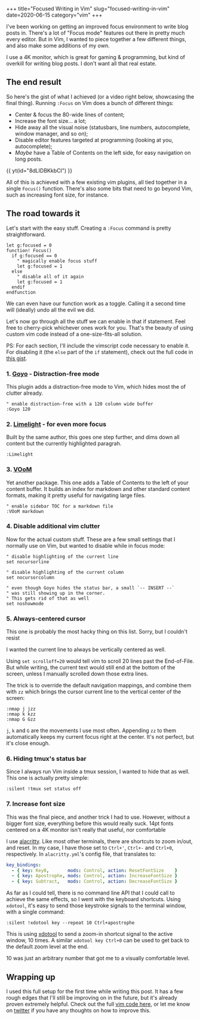 +++
title="Focused Writing in Vim"
slug="focused-writing-in-vim"
date=2020-06-15
category="vim"
+++

[gist]: https://gist.github.com/naps62/20e71350443191dd002c6dc640eef0c4

I've been working on getting an improved focus environment to write blog posts in. There's a lot of "Focus mode"
features out there in pretty much every editor. But in Vim, I wanted to piece together a few different things, and also
make some additions of my own.

I use a 4K monitor, which is great for gaming & programming, but kind of overkill for writing blog posts. I don't
want all that real estate.

## The end result

So here's the gist of what I achieved (or a video right below, showcasing the final thing). Running `:Focus` on Vim does
a bunch of different things:
* Center & focus the 80-wide lines of content;
* Increase the font size... a lot;
* Hide away all the visual noise (statusbars, line numbers, autocomplete, window manager, and so on);
* Disable editor features targeted at programming (looking at you, autocomplete);
* *Maybe* have a Table of Contents on the left side, for easy navigation on long posts.

{{ yt(id="8dLIDBKkbCI") }}

All of this is achieved with a few existing vim plugins, all tied together in a single `Focus()` function. There's also
some bits that need to go beyond Vim, such as increasing font size, for instance.

## The road towards it

Let's start with the easy stuff. Creating a `:Focus` command is pretty straightforward.

```vim
let g:focused = 0
function! Focus()
  if g:focused == 0
    " magically enable focus stuff
    let g:focused = 1
  else
    " disable all of it again
    let g:focused = 1
  endif
endfunction
```

We can even have our function work as a toggle. Calling it a second time will (ideally) undo all the evil we did.

Let's now go through all the stuff we can enable in that if statement. Feel free to cherry-pick whichever ones work for
you. That's the beauty of using custom vim code instead of a one-size-fits-all solution.

PS: For each section, I'll include the vimscript code necessary to enable it. For disabling it (the `else` part of
the `if` statement), check out the full code in [this gist][gist].

### 1. [Goyo](https://github.com/junegunn/goyo.vim) - Distraction-free mode

This plugin adds a distraction-free mode to Vim, which hides most the of clutter already.

```vim
" enable distraction-free with a 120 column wide buffer
:Goyo 120
```

### 2. [Limelight](https://github.com/junegunn/limelight.vim) - for even more focus

Built by the same author, this goes one step further, and dims down all content but the currently highlighted paragrah.

```vim
:Limelight
```

### 3. [VOoM](https://www.vim.org/scripts/script.php?script_id=2657)

Yet another package. This one adds a Table of Contents to the left of your content buffer. It builds an index for markdown and other standard content formats, making it pretty useful for navigating large files.

```vim
" enable sidebar TOC for a markdown file
:VOoM markdown
```

### 4. Disable additional vim clutter

Now for the actual custom stuff. These are a few small settings that I normally use on Vim, but wanted to disable while
in focus mode:

```vim
" disable highlighting of the current line
set nocursorline

" disable highlighting of the current column
set nocursorcolumn

" even though Goyo hides the status bar, a small `-- INSERT --`
" was still showing up in the corner.
" This gets rid of that as well
set noshowmode
```

### 5. Always-centered cursor

This one is probably the most hacky thing on this list. Sorry, but I couldn't resist

I wanted the current line to always be vertically centered as well.

Using `set scrolloff=20` would tell vim to scroll 20
lines past the End-of-File. But while writing, the current text would still end at the bottom of the screen, unless
I manually scrolled down those extra lines.

The trick is to override the default navigation mappings, and combine them with `zz` which brings the cursor current
line to the vertical center of the screen:

```vim
:nmap j jzz
:nmap k kzz
:nmap G Gzz
```

`j`, `k` and `G` are the movements I use most often. Appending `zz` to them automatically keeps my current focus right
at the center. It's not perfect, but it's close enough.

### 6. Hiding tmux's status bar

Since I always run Vim inside a tmux session, I wanted to hide that as well. This one is actually pretty simple:

```vim
:silent !tmux set status off
```

### 7. Increase font size

This was the final piece, and another trick I had to use. However, without a bigger font size, everything before this
would really suck. 14pt fonts centered on a 4K monitor isn't really that useful, nor comfortable

I use [alacritty](https://github.com/alacritty/alacritty). Like most other terminals, there are shortcuts to zoom
in/out, and reset. In my case, I have those set to `Ctrl+'`, `Ctrl+-` and `Ctrl+0`, respectively. In `alacritty.yml`'s
config file, that translates to:

```yaml
key_bindings:
  - { key: Key0,       mods: Control, action: ResetFontSize    }
  - { key: Apostrophe, mods: Control, action: IncreaseFontSize }
  - { key: Subtract,   mods: Control, action: DecreaseFontSize }
```

As far as I could tell, there is no command line API that I could call to achieve the same effects, so I went with the
keyboard shortcuts. Using `xdotool`, it's easy to send those keystroke signals to the terminal window, with a single
command:

```vim
:silent !xdotool key --repeat 10 Ctrl+apostrophe
```

This is using [xdotool](https://jlk.fjfi.cvut.cz/arch/manpages/man/xdotool.1.en) to send a zoom-in shortcut signal to the active window, 10 times.
A similar `xdotool key Ctrl+0` can be used to get back to the default zoom level at the end.

10 was just an arbitrary number that got me to a visually comfortable level.

## Wrapping up

I used this full setup for the first time while writing this post. It has a few rough edges that I'll still be
improving on in the future, but it's already proven extremely helpful.
Check out the full [vim code here][gist], or let me know on [twitter](https://twitter.com/naps62) if you have any thoughts on how to improve this.
